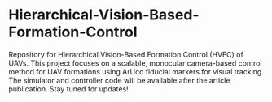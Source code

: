 # Hierarchical-Vision-Based-Formation-Control
Repository for Hierarchical Vision-Based Formation Control (HVFC) of UAVs. This project focuses on a scalable, monocular camera-based control method for UAV formations using ArUco fiducial markers for visual tracking. The simulator and controller code will be available after the article publication. Stay tuned for updates!
